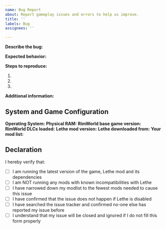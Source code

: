 ```yaml
---
name: Bug Report
about: Report gameplay issues and errors to help us improve.
title: ''
labels: Bug
assignees: ''

---
```


<!-- Please complete the template below in ENGLISH. Reports that do not follow the template will be closed and ignored. -->
<!-- Do NOT type inside comment tags, or your text won't show up -->

**Describe the bug:**  
<!-- What happened? -->

**Expected behavior:**  
<!-- What did you expect to happen? -->

**Steps to reproduce:**  
<!-- What does the mod author need to do to make the bug happen? (so that he can track down the cause) -->
1.
2.
3.

**Additional information:**
<!-- If you have screenshots, you can directly drag them here to upload and attach them here-->
<!-- If you have warning/error messages from the Debug log, copy and paste only the relevant bits -->
<!-- Do NOT paste your whole log -->

## System and Game Configuration
**Operating System:** <!-- e.g. Microsoft Windows 10 (64-bit) -->
**Physical RAM:** <!-- e.g. 16.0 GB-->
**RimWorld base game version:** <!-- e.g. 1.2.2753 -->
**RimWorld DLCs loaded:** <!-- none or Royalty -->
**Lethe mod version:** <!-- e.g. 1.2.1 -->
**Lethe downloaded from:** <!-- GitHub or Steam -->
**Your mod list:** <!-- List each mod with its version number - e.g. Harmony 2.0.4, MedPod 1.1.4, JecTools 1.1.1.2 -->

## Declaration
<!-- Type x inside the [ ] to tick, like this: [x] -->
I hereby verify that:
- [ ] I am running the latest version of the game, Lethe mod and its dependencies
- [ ] I am NOT running any mods with known incompatibilities with Lethe
- [ ] I have narrowed down my modlist to the fewest mods needed to cause this issue
- [ ] I have confirmed that the issue does not happen if Lethe is disabled
- [ ] I have searched the issue tracker and confirmed no-one else has reported my issue before
- [ ] I understand that my issue will be closed and ignored if I do not fill this form properly

